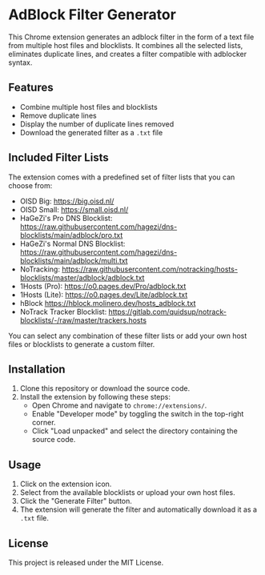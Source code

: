 # AdBlock Filter Generator

This Chrome extension generates an adblock filter in the form of a text file from multiple host files and blocklists. It combines all the selected lists, eliminates duplicate lines, and creates a filter compatible with adblocker syntax.

## Features

- Combine multiple host files and blocklists
- Remove duplicate lines
- Display the number of duplicate lines removed
- Download the generated filter as a `.txt` file

## Included Filter Lists

The extension comes with a predefined set of filter lists that you can choose from:
- OISD Big: https://big.oisd.nl/
- OISD Small: https://small.oisd.nl/
- HaGeZi's Pro DNS Blocklist: https://raw.githubusercontent.com/hagezi/dns-blocklists/main/adblock/pro.txt
- HaGeZi's Normal DNS Blocklist: https://raw.githubusercontent.com/hagezi/dns-blocklists/main/adblock/multi.txt
- NoTracking: https://raw.githubusercontent.com/notracking/hosts-blocklists/master/adblock/adblock.txt
- 1Hosts (Pro): https://o0.pages.dev/Pro/adblock.txt
- 1Hosts (Lite): https://o0.pages.dev/Lite/adblock.txt
- hBlock https://hblock.molinero.dev/hosts_adblock.txt
- NoTrack Tracker Blocklist: https://gitlab.com/quidsup/notrack-blocklists/-/raw/master/trackers.hosts

You can select any combination of these filter lists or add your own host files or blocklists to generate a custom filter.

## Installation

1. Clone this repository or download the source code.
2. Install the extension by following these steps:
   - Open Chrome and navigate to `chrome://extensions/`.
   - Enable "Developer mode" by toggling the switch in the top-right corner.
   - Click "Load unpacked" and select the directory containing the source code.

## Usage

1. Click on the extension icon.
2. Select from the available blocklists or upload your own host files.
3. Click the "Generate Filter" button.
4. The extension will generate the filter and automatically download it as a `.txt` file.

## License

This project is released under the MIT License.
